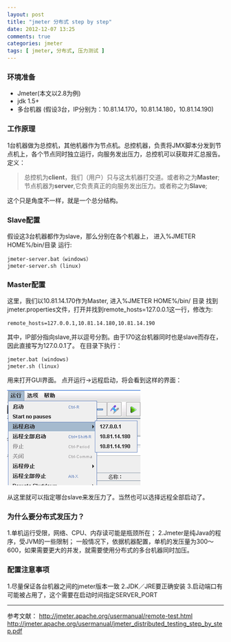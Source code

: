 ```yaml
---
layout: post
title: "jmeter 分布式 step by step"
date: 2012-12-07 13:25
comments: true
categories: jmeter
tags: [ jmeter, 分布式, 压力测试 ]
---
```

### 环境准备

* Jmeter(本文以2.8为例)
* jdk 1.5+
* 多台机器
(假设3台，IP分别为：10.81.14.170，10.81.14.180，10.81.14.190)

### 工作原理
1台机器做为总控机，其他机器作为节点机。总控机器，负责将JMX脚本分发到节点机上，各个节点同时独立运行，向服务发出压力，总控机可以获取并汇总报告。
定义：
>总控机为**client**，我们（用户）只与这太机器打交道。或者称之为**Master**;
节点机器为**server**,它负责真正的向服务发出压力。或者称之为**Slave**;

<!--more-->
这个只是角度不一样，就是一个总分结构。
### Slave配置
假设这3台机器都作为slave，那么分别在各个机器上，
进入%JMETER HOME%/bin/目录
运行:
```shell
jmeter-server.bat（windows）
jmeter-server.sh (linux)
```
### Master配置
这里，我们以10.81.14.170作为Master,
进入%JMETER HOME%/bin/ 目录
找到jmeter.properties文件，打开并找到remote_hosts=127.0.0.1这一行，修改为:
```properties
remote_hosts=127.0.0.1,10.81.14.180,10.81.14.190
```
其中，IP部分指向slave,并以逗号分割。由于170这台机器同时也是slave而存在，因此直接写为127.0.0.1了。
在目录下执行：
```shell
jmeter.bat (windows)
jmeter.sh (linux)
```
用来打开GUI界面。
点开运行->远程启动，将会看到这样的界面：

![Jmeter远程启动](/images/blog/jmeter-remote.png)

从这里就可以指定哪台slave来发压力了。当然也可以选择远程全部启动了。

### 为什么要分布式发压力？
1.单机运行受限，网络、CPU、内存读可能是瓶颈所在；
2.Jmeter是纯Java的程序，受JVM的一些限制；
一般情况下，依据机器配置，单机的发压量为300～600，如果需要更大的并发，就需要使用分布式的多台机器同时加压。

### 配置注意事项
1.尽量保证各台机器之间的jmeter版本一致
2.JDK／JRE要正确安装
3.启动端口有可能被占用了，这个需要在启动时间指定SERVER_PORT

---
参考文献：
<http://jmeter.apache.org/usermanual/remote-test.html>
<http://jmeter.apache.org/usermanual/jmeter_distributed_testing_step_by_step.pdf>



```

```
